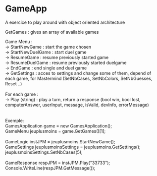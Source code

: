  # GameApp
A exercice to play around with object oriented architecture<br/>

GetGames : gives an array of available games <br/>

Game Menu :<br/>
-> StartNewGame : start the game chosen<br/>
-> StartNewDuelGame : start duel game<br/>
-> ResumeGame : resume previously started game<br/>
-> ResumeDuelGame : resume previously started duelgame<br/>
-> EndGame : end single and duel game<br/>
-> GetSettings : acces to settings and change some of them, depend of each game, for Mastermind (SetNbCases, SetNbColors, SetNbGuesses, Reset ..)<br/>
<br/>
For each game :<br/>
-> Play (string) : play a turn, return a response (bool win, bool lost, computerAnswer, userInput, message, isValid, devInfo, errorMessage)<br/>
<br/>
<br/>
Exemple:<br/>
GamesApplication game = new GamesApplication();<br/>
GameMenu jeuplusmoins = game.GetGames()[1];<br/>
<br/>
GameLogic instJPM = jeuplusmoins.StartNewGame();<br/>
GameSettings jeuplusmoinsSettings = jeuplusmoins.GetSettings();<br/>
jeuplusmoinsSettings.SetNbCases(5);<br/>
<br/>
GameResponse respJPM = instJPM.Play("33733");<br/>
Console.WriteLine(respJPM.GetMessage());<br/>
